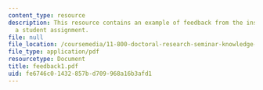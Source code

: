 ```yaml
---
content_type: resource
description: This resource contains an example of feedback from the instructors for
  a student assignment.
file: null
file_location: /coursemedia/11-800-doctoral-research-seminar-knowledge-in-the-public-arena-spring-2007/fe6746c01432857bd709968a16b3afd1_feedback1.pdf
file_type: application/pdf
resourcetype: Document
title: feedback1.pdf
uid: fe6746c0-1432-857b-d709-968a16b3afd1
---
```

